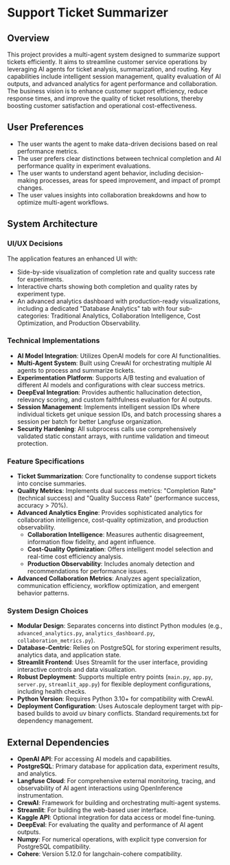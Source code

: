 # Support Ticket Summarizer

## Overview
This project provides a multi-agent system designed to summarize support tickets efficiently. It aims to streamline customer service operations by leveraging AI agents for ticket analysis, summarization, and routing. Key capabilities include intelligent session management, quality evaluation of AI outputs, and advanced analytics for agent performance and collaboration. The business vision is to enhance customer support efficiency, reduce response times, and improve the quality of ticket resolutions, thereby boosting customer satisfaction and operational cost-effectiveness.

## User Preferences
*   The user wants the agent to make data-driven decisions based on real performance metrics.
*   The user prefers clear distinctions between technical completion and AI performance quality in experiment evaluations.
*   The user wants to understand agent behavior, including decision-making processes, areas for speed improvement, and impact of prompt changes.
*   The user values insights into collaboration breakdowns and how to optimize multi-agent workflows.

## System Architecture

### UI/UX Decisions
The application features an enhanced UI with:
- Side-by-side visualization of completion rate and quality success rate for experiments.
- Interactive charts showing both completion and quality rates by experiment type.
- An advanced analytics dashboard with production-ready visualizations, including a dedicated "Database Analytics" tab with four sub-categories: Traditional Analytics, Collaboration Intelligence, Cost Optimization, and Production Observability.

### Technical Implementations
- **AI Model Integration**: Utilizes OpenAI models for core AI functionalities.
- **Multi-Agent System**: Built using CrewAI for orchestrating multiple AI agents to process and summarize tickets.
- **Experimentation Platform**: Supports A/B testing and evaluation of different AI models and configurations with clear success metrics.
- **DeepEval Integration**: Provides authentic hallucination detection, relevancy scoring, and custom faithfulness evaluation for AI outputs.
- **Session Management**: Implements intelligent session IDs where individual tickets get unique session IDs, and batch processing shares a session per batch for better Langfuse organization.
- **Security Hardening**: All subprocess calls use comprehensively validated static constant arrays, with runtime validation and timeout protection.

### Feature Specifications
- **Ticket Summarization**: Core functionality to condense support tickets into concise summaries.
- **Quality Metrics**: Implements dual success metrics: "Completion Rate" (technical success) and "Quality Success Rate" (performance success, accuracy > 70%).
- **Advanced Analytics Engine**: Provides sophisticated analytics for collaboration intelligence, cost-quality optimization, and production observability.
    - **Collaboration Intelligence**: Measures authentic disagreement, information flow fidelity, and agent influence.
    - **Cost-Quality Optimization**: Offers intelligent model selection and real-time cost efficiency analysis.
    - **Production Observability**: Includes anomaly detection and recommendations for performance issues.
- **Advanced Collaboration Metrics**: Analyzes agent specialization, communication efficiency, workflow optimization, and emergent behavior patterns.

### System Design Choices
- **Modular Design**: Separates concerns into distinct Python modules (e.g., `advanced_analytics.py`, `analytics_dashboard.py`, `collaboration_metrics.py`).
- **Database-Centric**: Relies on PostgreSQL for storing experiment results, analytics data, and application state.
- **Streamlit Frontend**: Uses Streamlit for the user interface, providing interactive controls and data visualization.
- **Robust Deployment**: Supports multiple entry points (`main.py`, `app.py`, `server.py`, `streamlit_app.py`) for flexible deployment configurations, including health checks.
- **Python Version**: Requires Python 3.10+ for compatibility with CrewAI.
- **Deployment Configuration**: Uses Autoscale deployment target with pip-based builds to avoid uv binary conflicts. Standard requirements.txt for dependency management.

## External Dependencies
- **OpenAI API**: For accessing AI models and capabilities.
- **PostgreSQL**: Primary database for application data, experiment results, and analytics.
- **Langfuse Cloud**: For comprehensive external monitoring, tracing, and observability of AI agent interactions using OpenInference instrumentation.
- **CrewAI**: Framework for building and orchestrating multi-agent systems.
- **Streamlit**: For building the web-based user interface.
- **Kaggle API**: Optional integration for data access or model fine-tuning.
- **DeepEval**: For evaluating the quality and performance of AI agent outputs.
- **Numpy**: For numerical operations, with explicit type conversion for PostgreSQL compatibility.
- **Cohere**: Version 5.12.0 for langchain-cohere compatibility.